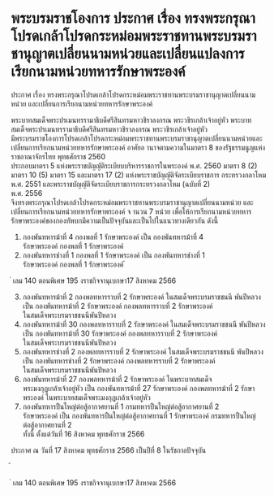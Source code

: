 
# พระบรมราชโองการ ประกาศ เรื่อง ทรงพระกรุณาโปรดเกล้าโปรดกระหม่อมพระราชทานพระบรมราชานุญาตเปลี่ยนนามหน่วยและเปลี่ยนแปลงการเรียกนามหน่วยทหารรักษาพระองค์
      
      

      
      

 
ประกาศ 
เรื่อง  ทรงพระกรุณาโปรดเกล้าโปรดกระหม่อมพระราชทานพระบรมราชานุญาตเปลี่ยนนามหน่วย 
และเปลี่ยนการเรียกนามหน่วยทหารรักษาพระองค์ 
 
 
พระบาทสมเด็จพระปรเมนทรรามาธิบดีศรีสินทรมหาวชิราลงกรณ 
พระวชิรเกล้าเจ้าอยู่หัว 
พระบาทสมเด็จพระปรเมนทรรามาธิบดีศรีสินทรมหาวชิราลงกรณ  พระวชิรเกล้าเจ้าอยู่หัว   
มีพระบรมราชโองการโปรดเกล้าโปรดกระหม่อมพระราชทานพระบรมราชานุญาตเปลี่ยนนามหน่วยและ
เปลี่ยนการเรียกนามหน่วยทหารรักษาพระองค์ 
อาศัยอ านาจตามความในมาตรา  8  ของรัฐธรรมนูญแห่งราชอาณาจักรไทย  พุทธศักราช  2560   
ประกอบมาตรา  5  แห่งพระราชบัญญัติระเบียบบริหารราชการในพระองค์  พ.ศ.  2560  มาตรา  8  (2)   
มาตรา  10  (5)  มาตรา  15  และมาตรา  17  (2)  แห่งพระราชบัญญัติจัดระเบียบราชการ 
กระทรวงกลาโหม  พ.ศ.  2551  และพระราชบัญญัติจัดระเบียบราชการกระทรวงกลาโหม  (ฉบับที่  2)   
พ.ศ.  2556   
จึงทรงพระกรุณาโปรดเกล้าโปรดกระหม่อมพระราชทานพระบรมราชานุญาตเปลี่ยนนามหน่วย
และเปลี่ยนการเรียกนามหน่วยทหารรักษาพระองค์  จ านวน  7  หน่วย  เพื่อให้การเรียกนามหน่วยทหาร
รักษาพระองค์ของกองทัพบกมีความเป็นปัจจุบันและเป็นไปในแนวทางเดียวกัน  ดังนี้   
1. กองพันทหารม้าที่  4  กองพลที่  1  รักษาพระองค์  เป็น  กองพันทหารม้าที่  4   
รักษาพระองค์  กองพลที่  1  รักษาพระองค์ 
2. กองพันทหารช่างที่  1  กองพลที่  1  รักษาพระองค์  เป็น  กองพันทหารช่างที่  1   
รักษาพระองค์  กองพลที่  1  รักษาพระองค์ 
้
 
่
เลม   140   ตอนพิเศษ   195    งราชกิจจานุเบกษา17   สิงหาคม   2566

3. กองพันทหารม้าที่  2  กองพลทหารราบที่  2  รักษาพระองค์  ในสมเด็จพระบรมราชชนนี
พันปีหลวง  เป็น  กองพันทหารม้าที่  2  รักษาพระองค์  กองพลทหารราบที่  2  รักษาพระองค์   
ในสมเด็จพระบรมราชชนนีพันปีหลวง 
4. กองพันทหารม้าที่  30  กองพลทหารราบที่  2  รักษาพระองค์  ในสมเด็จพระบรมราชชนนี 
พันปีหลวง  เป็น  กองพันทหารม้าที่  30  รักษาพระองค์  กองพลทหารราบที่  2  รักษาพระองค์   
ในสมเด็จพระบรมราชชนนีพันปีหลวง 
5. กองพันทหารช่างที่  2  กองพลทหารราบที่  2  รักษาพระองค์  ในสมเด็จพระบรมราชชนนี 
พันปีหลวง  เป็น  กองพันทหารช่างที่  2  รักษาพระองค์  กองพลทหารราบที่  2  รักษาพระองค์   
ในสมเด็จพระบรมราชชนนีพันปีหลวง 
6. กองพันทหารม้าที่  27  กองพลทหารม้าที่  2  รักษาพระองค์  ในพระบาทสมเด็จ   
พระมงกุฎเกล้าเจ้าอยู่หัว  เป็น  กองพันทหารม้าที่  27  รักษาพระองค์  กองพลทหารม้าที่  2  รักษาพระองค์ 
ในพระบาทสมเด็จพระมงกุฎเกล้าเจ้าอยู่หัว   
7. กองพันทหารปืนใหญ่ต่อสู้อากาศยานที่  1  กรมทหารปืนใหญ่ต่อสู้อากาศยานที่  2   
รักษาพระองค์  เป็น  กองพันทหารปืนใหญ่ต่อสู้อากาศยานที่  1  รักษาพระองค์  กรมทหารปืนใหญ่   
ต่อสู้อากาศยานที่  2   
ทั้งนี้  ตั้งแต่วันที่  16  สิงหาคม  พุทธศักราช  2566 
 
ประกาศ  ณ  วันที่  17  สิงหาคม  พุทธศักราช  2566  เป็นปีที่  8  ในรัชกาลปัจจุบัน 
 
้
 
่
เลม   140   ตอนพิเศษ   195    งราชกิจจานุเบกษา17   สิงหาคม   2566